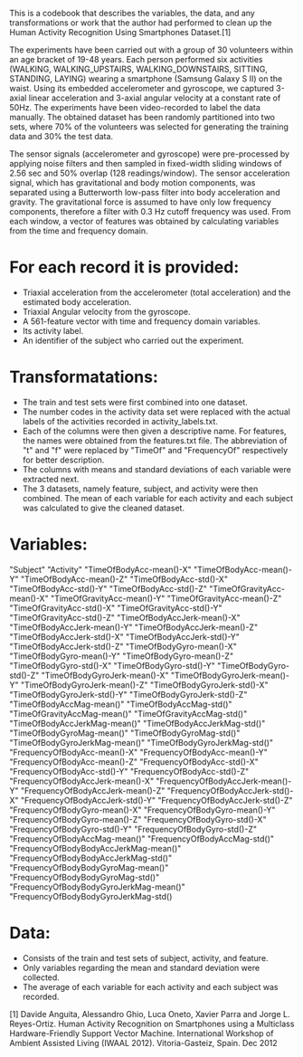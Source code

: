 This is a codebook that describes the variables, the data, and any transformations or work that the author had performed to clean up the Human Activity Recognition Using Smartphones Dataset.[1]

The experiments have been carried out with a group of 30 volunteers within an age bracket of 19-48 years. Each person performed six activities (WALKING, WALKING_UPSTAIRS, WALKING_DOWNSTAIRS, SITTING, STANDING, LAYING) wearing a smartphone (Samsung Galaxy S II) on the waist. Using its embedded accelerometer and gyroscope, we captured 3-axial linear acceleration and 3-axial angular velocity at a constant rate of 50Hz. The experiments have been video-recorded to label the data manually. The obtained dataset has been randomly partitioned into two sets, where 70% of the volunteers was selected for generating the training data and 30% the test data. 

The sensor signals (accelerometer and gyroscope) were pre-processed by applying noise filters and then sampled in fixed-width sliding windows of 2.56 sec and 50% overlap (128 readings/window). The sensor acceleration signal, which has gravitational and body motion components, was separated using a Butterworth low-pass filter into body acceleration and gravity. The gravitational force is assumed to have only low frequency components, therefore a filter with 0.3 Hz cutoff frequency was used. From each window, a vector of features was obtained by calculating variables from the time and frequency domain.


For each record it is provided:
======================================
- Triaxial acceleration from the accelerometer (total acceleration) and the estimated body acceleration.
- Triaxial Angular velocity from the gyroscope. 
- A 561-feature vector with time and frequency domain variables. 
- Its activity label. 
- An identifier of the subject who carried out the experiment.

Transformatations:
======================================
- The train and test sets were first combined into one dataset.
- The number codes in the activity data set were replaced with the actual labels of the activities recorded in activity_labels.txt.
- Each of the columns were then given a descriptive name. For features, the names were obtained from the features.txt file. The abbreviation of "t" and "f" were replaced by "TimeOf" and "FrequencyOf" respectively for better description.
- The columns with means and standard deviations of each variable were extracted next.
- The 3 datasets, namely feature, subject, and activity were then combined. The mean of each variable for each activity and each subject was calculated to give the cleaned dataset.

Variables:
======================================
"Subject" 
"Activity" 
"TimeOfBodyAcc-mean()-X" 
"TimeOfBodyAcc-mean()-Y" 
"TimeOfBodyAcc-mean()-Z" 
"TimeOfBodyAcc-std()-X" 
"TimeOfBodyAcc-std()-Y" 
"TimeOfBodyAcc-std()-Z" 
"TimeOfGravityAcc-mean()-X" 
"TimeOfGravityAcc-mean()-Y" 
"TimeOfGravityAcc-mean()-Z" 
"TimeOfGravityAcc-std()-X" 
"TimeOfGravityAcc-std()-Y" 
"TimeOfGravityAcc-std()-Z" 
"TimeOfBodyAccJerk-mean()-X" 
"TimeOfBodyAccJerk-mean()-Y" 
"TimeOfBodyAccJerk-mean()-Z" 
"TimeOfBodyAccJerk-std()-X" 
"TimeOfBodyAccJerk-std()-Y" 
"TimeOfBodyAccJerk-std()-Z" 
"TimeOfBodyGyro-mean()-X" 
"TimeOfBodyGyro-mean()-Y" 
"TimeOfBodyGyro-mean()-Z" 
"TimeOfBodyGyro-std()-X" 
"TimeOfBodyGyro-std()-Y" 
"TimeOfBodyGyro-std()-Z" 
"TimeOfBodyGyroJerk-mean()-X" 
"TimeOfBodyGyroJerk-mean()-Y" 
"TimeOfBodyGyroJerk-mean()-Z" 
"TimeOfBodyGyroJerk-std()-X" 
"TimeOfBodyGyroJerk-std()-Y" 
"TimeOfBodyGyroJerk-std()-Z" 
"TimeOfBodyAccMag-mean()" 
"TimeOfBodyAccMag-std()" 
"TimeOfGravityAccMag-mean()" 
"TimeOfGravityAccMag-std()" 
"TimeOfBodyAccJerkMag-mean()" 
"TimeOfBodyAccJerkMag-std()" 
"TimeOfBodyGyroMag-mean()" 
"TimeOfBodyGyroMag-std()" 
"TimeOfBodyGyroJerkMag-mean()" 
"TimeOfBodyGyroJerkMag-std()" 
"FrequencyOfBodyAcc-mean()-X" 
"FrequencyOfBodyAcc-mean()-Y" 
"FrequencyOfBodyAcc-mean()-Z" 
"FrequencyOfBodyAcc-std()-X" 
"FrequencyOfBodyAcc-std()-Y" 
"FrequencyOfBodyAcc-std()-Z" 
"FrequencyOfBodyAccJerk-mean()-X" 
"FrequencyOfBodyAccJerk-mean()-Y" 
"FrequencyOfBodyAccJerk-mean()-Z" 
"FrequencyOfBodyAccJerk-std()-X" 
"FrequencyOfBodyAccJerk-std()-Y" 
"FrequencyOfBodyAccJerk-std()-Z" 
"FrequencyOfBodyGyro-mean()-X" 
"FrequencyOfBodyGyro-mean()-Y" 
"FrequencyOfBodyGyro-mean()-Z" 
"FrequencyOfBodyGyro-std()-X" 
"FrequencyOfBodyGyro-std()-Y" 
"FrequencyOfBodyGyro-std()-Z" 
"FrequencyOfBodyAccMag-mean()" 
"FrequencyOfBodyAccMag-std()" 
"FrequencyOfBodyBodyAccJerkMag-mean()" 
"FrequencyOfBodyBodyAccJerkMag-std()" 
"FrequencyOfBodyBodyGyroMag-mean()" 
"FrequencyOfBodyBodyGyroMag-std()" 
"FrequencyOfBodyBodyGyroJerkMag-mean()" 
"FrequencyOfBodyBodyGyroJerkMag-std()

Data:
======================================
- Consists of the train and test sets of subject, activity, and feature.
- Only variables regarding the mean and standard deviation were collected.
- The average of each variable for each activity and each subject was recorded.

[1] Davide Anguita, Alessandro Ghio, Luca Oneto, Xavier Parra and Jorge L. Reyes-Ortiz. Human Activity Recognition on Smartphones using a Multiclass Hardware-Friendly Support Vector Machine. International Workshop of Ambient Assisted Living (IWAAL 2012). Vitoria-Gasteiz, Spain. Dec 2012

